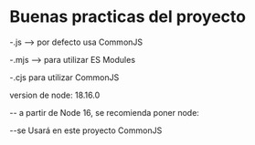 # Buenas practicas del proyecto

-.js --> por defecto usa CommonJS

-.mjs --> para utilizar ES Modules

-.cjs para utilizar CommonJS

version de node: 18.16.0

-- a partir de Node 16, se recomienda poner node:

--se Usará en este proyecto CommonJS